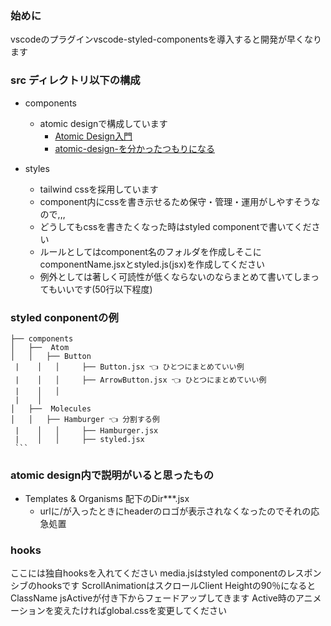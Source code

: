 ### 始めに
vscodeのプラグインvscode-styled-componentsを導入すると開発が早くなります

### src ディレクトリ以下の構成

- components
  - atomic designで構成しています
    - [Atomic Design入門](https://qiita.com/Kazuhiro_Mimaki/items/3d9a8594064aab5119da#:~:text=Atomic%20Design%E3%81%A8%E3%81%AFUI,%E3%81%AA%E3%82%8B%E3%80%8D%E3%81%BF%E3%81%9F%E3%81%84%E3%81%AA%E6%84%9F%E3%81%98%E3%81%A7%E3%81%99%E3%80%82)
    -  [atomic-design-を分かったつもりになる](https://design.dena.com/design/atomic-design-%E3%82%92%E5%88%86%E3%81%8B%E3%81%A3%E3%81%9F%E3%81%A4%E3%82%82%E3%82%8A%E3%81%AB%E3%81%AA%E3%82%8B)

 - styles
   - tailwind cssを採用しています
   - component内にcssを書き示せるため保守・管理・運用がしやすそうなので,,,
   - どうしてもcssを書きたくなった時はstyled componentで書いてください
   - ルールとしてはcomponent名のフォルダを作成しそこにcomponentName.jsxとstyled.js(jsx)を作成してください
   - 例外としては著しく可読性が低くならないのならまとめて書いてしまってもいいです(50行以下程度)

### styled conponentの例
    ├── components
    │   ├──  Atom
    │   │   ├── Button
     |    │   │     ├── Button.jsx 👈 ひとつにまとめていい例
     |    │   │     ├── ArrowButton.jsx 👈 ひとつにまとめていい例
     |    │   │     
     |    │
    │   ├──  Molecules
    │   │   ├── Hamburger 👈 分割する例
     |    │   │     ├── Hamburger.jsx
     |    │   │     ├── styled.jsx
     ```

### atomic design内で説明がいると思ったもの
  - Templates & Organisms 配下のDir***.jsx
    - urlに/が入ったときにheaderのロゴが表示されなくなったのでそれの応急処置

### hooks
ここには独自hooksを入れてください
media.jsはstyled componentのレスポンシブのhooksです
ScrollAnimationはスクロールClient Heightの90％になるとClassName jsActiveが付き下からフェードアップしてきます Active時のアニメーションを変えたければglobal.cssを変更してください



